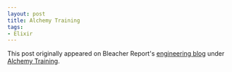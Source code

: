 ```yaml
---
layout: post
title: Alchemy Training
tags:
- Elixir
---
```


This post originally appeared on Bleacher Report's [engineering blog](https://dev.bleacherreport.com) under [Alchemy Training](https://dev.bleacherreport.com/alchemy-training-elixir-at-b-r-59190f3db2a8).